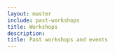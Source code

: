 ```yaml
---
layout: master
include: past-workshops
title: Workshops
description:
title: Past workshops and events
---
```

